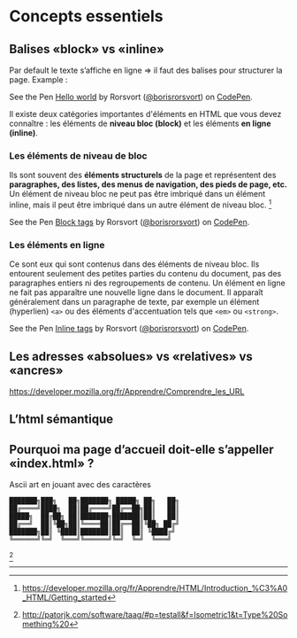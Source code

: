# Concepts essentiels

<!-- toc -->

## Balises «block» vs «inline»

Par default le texte s’affiche en ligne => il faut des balises pour structurer la page. Example :

<p data-height="265" data-theme-id="0" data-slug-hash="jYwdbp" data-default-tab="html,result" data-user="borisrorsvort" data-embed-version="2" data-pen-title="Hello world" class="codepen">See the Pen <a href="https://codepen.io/borisrorsvort/pen/jYwdbp/">Hello world</a> by Rorsvort (<a href="https://codepen.io/borisrorsvort">@borisrorsvort</a>) on <a href="https://codepen.io">CodePen</a>.</p>

Il existe deux catégories importantes d'éléments en HTML que vous devez connaître : les éléments de **niveau bloc (block)** et les éléments **en ligne (inline)**.

### Les éléments de niveau de bloc

Ils sont souvent des **éléments structurels** de la page et représentent des **paragraphes, des listes, des menus de navigation, des pieds de page, etc.** Un élément de niveau bloc ne peut pas être imbriqué dans un élément inline, mais il peut être imbriqué dans un autre élément de niveau bloc. [^2]

<p data-height="265" data-theme-id="0" data-slug-hash="EobEoP" data-default-tab="html,result" data-user="borisrorsvort" data-embed-version="2" data-pen-title="Block tags" class="codepen">See the Pen <a href="https://codepen.io/borisrorsvort/pen/EobEoP/">Block tags</a> by Rorsvort (<a href="https://codepen.io/borisrorsvort">@borisrorsvort</a>) on <a href="https://codepen.io">CodePen</a>.</p>

### Les éléments en ligne

Ce sont eux qui sont contenus dans des éléments de niveau bloc. Ils entourent seulement des petites parties du contenu du document, pas des paragraphes entiers ni des regroupements de contenu. Un élément en ligne ne fait pas apparaître une nouvelle ligne dans le document. Il apparaît généralement dans un paragraphe de texte, par exemple un élément (hyperlien) `<a>` ou des éléments d'accentuation tels que `<em>` ou `<strong>`.

<p data-height="265" data-theme-id="0" data-slug-hash="XVzEEb" data-default-tab="html,result" data-user="borisrorsvort" data-embed-version="2" data-pen-title="Inline tags" class="codepen">See the Pen <a href="https://codepen.io/borisrorsvort/pen/XVzEEb/">Inline tags</a> by Rorsvort (<a href="https://codepen.io/borisrorsvort">@borisrorsvort</a>) on <a href="https://codepen.io">CodePen</a>.</p>

## Les adresses «absolues» vs «relatives» vs «ancres»

https://developer.mozilla.org/fr/Apprendre/Comprendre_les_URL

## L’html sémantique

## Pourquoi ma page d’accueil doit-elle s’appeller «index.html» ?

Ascii art en jouant avec des caractères

```
███████╗███╗   ██╗███████╗ █████╗ ██╗   ██╗
██╔════╝████╗  ██║██╔════╝██╔══██╗██║   ██║
█████╗  ██╔██╗ ██║███████╗███████║██║   ██║
██╔══╝  ██║╚██╗██║╚════██║██╔══██║╚██╗ ██╔╝
███████╗██║ ╚████║███████║██║  ██║ ╚████╔╝
╚══════╝╚═╝  ╚═══╝╚══════╝╚═╝  ╚═╝  ╚═══╝  
```

[^1]

<script async src="https://production-assets.codepen.io/assets/embed/ei.js"></script>

---

[^1]: http://patorjk.com/software/taag/#p=testall&f=Isometric1&t=Type%20Something%20
[^2]: https://developer.mozilla.org/fr/Apprendre/HTML/Introduction_%C3%A0_HTML/Getting_started
